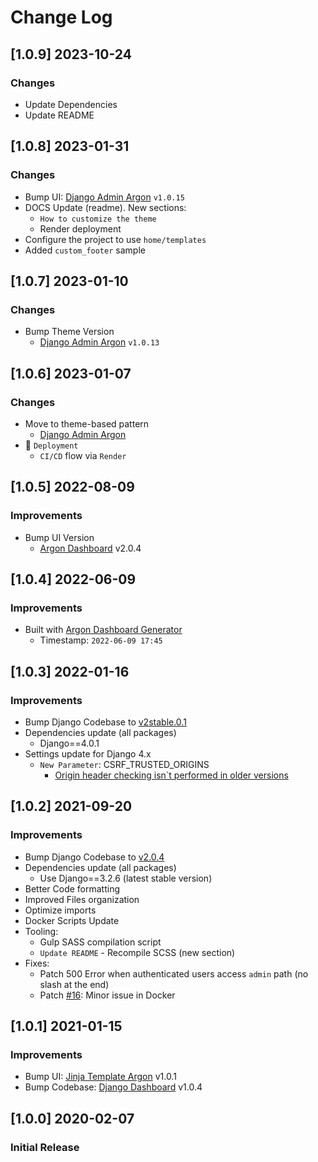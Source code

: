 # Change Log

## [1.0.9] 2023-10-24
### Changes

- Update Dependencies 
- Update README 

## [1.0.8] 2023-01-31
### Changes

- Bump UI: [Django Admin Argon](https://github.com/app-generator/django-admin-argon-dashboard) `v1.0.15`
- DOCS Update (readme). New sections:
  - `How to customize the theme`
  - Render deployment
- Configure the project to use `home/templates`
- Added `custom_footer` sample

## [1.0.7] 2023-01-10
### Changes

- Bump Theme Version
  - [Django Admin Argon](https://github.com/app-generator/django-admin-argon-dashboard) `v1.0.13`

## [1.0.6] 2023-01-07
### Changes

- Move to theme-based pattern
  - [Django Admin Argon](https://github.com/app-generator/django-admin-argon-dashboard)
- 🚀 `Deployment` 
  - `CI/CD` flow via `Render`

## [1.0.5] 2022-08-09
### Improvements

- Bump UI Version
  - [Argon Dashboard](https://www.creative-tim.com/product/argon-dashboard?AFFILIATE=128200) v2.0.4

## [1.0.4] 2022-06-09
### Improvements

- Built with [Argon Dashboard Generator](https://appseed.us/generator/argon-dashboard/)
  - Timestamp: `2022-06-09 17:45`

## [1.0.3] 2022-01-16
### Improvements

- Bump Django Codebase to [v2stable.0.1](https://github.com/app-generator/boilerplate-code-django-dashboard/releases)
- Dependencies update (all packages) 
  - Django==4.0.1
- Settings update for Django 4.x
  - `New Parameter`: CSRF_TRUSTED_ORIGINS
    - [Origin header checking isn`t performed in older versions](https://docs.djangoproject.com/en/4.0/ref/settings/#csrf-trusted-origins)  

## [1.0.2] 2021-09-20
### Improvements

- Bump Django Codebase to [v2.0.4](https://github.com/app-generator/boilerplate-code-django-dashboard/releases)
- Dependencies update (all packages)
  - Use Django==3.2.6 (latest stable version)
- Better Code formatting
- Improved Files organization
- Optimize imports
- Docker Scripts Update 
- Tooling:
  - Gulp SASS compilation script   
  - `Update README` - Recompile SCSS (new section)
- Fixes: 
  - Patch 500 Error when authenticated users access `admin` path (no slash at the end)
  - Patch [#16](https://github.com/app-generator/boilerplate-code-django-dashboard/issues/16): Minor issue in Docker 

## [1.0.1] 2021-01-15
### Improvements 

- Bump UI: [Jinja Template Argon](https://github.com/app-generator/jinja-argon-dashboard) v1.0.1
- Bump Codebase: [Django Dashboard](https://github.com/app-generator/boilerplate-code-django-dashboard) v1.0.4

## [1.0.0] 2020-02-07
### Initial Release
